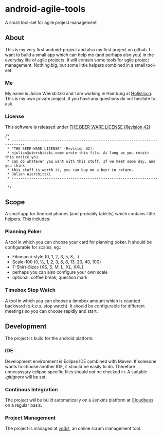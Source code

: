 # android-agile-tools

A small tool-set for agile project management

## About

This is my very first android-project and also my first project on github. I want to build a small app which can help me (and perhaps also you) in the everyday life of agile projects. It will contain some tools for agile project management. Nothing big, but some little helpers combined in a small tool-set.

### Me

My name is Julian Wiersbitzki and I am working in Hamburg at [Holisticon](http://www.holisticon.de). This is my own private project, if you have any questions do not hesitate to ask.

### License

This software is released under [THE BEER-WARE LICENSE (Revision 42)](http://en.wikipedia.org/w/index.php?title=Beerware&oldid=558181740):

    /*
     * ----------------------------------------------------------------------------
     * "THE BEER-WARE LICENSE" (Revision 42):
     * <julian@wiersbitzki.com> wrote this file. As long as you retain this notice you
     * can do whatever you want with this stuff. If we meet some day, and you think
     * this stuff is worth it, you can buy me a beer in return.
     * Julian Wiersbitzki
     * ----------------------------------------------------------------------------
     */

## Scope

A small app for Android phones (and probably tablets) which contains little helpers. This includes:

### Planning Poker

A tool in which you can choose your card for planning poker. It should be configurable for scales, eg.:

* Fibonacci-style (0, 1, 2, 3, 5, 8,...) 
* Scale-100 (0, ½, 1, 2, 3, 5, 8, 13, 20, 40, 100)
* T-Shirt-Sizes (XS, S, M, L, XL, XXL)
* perhaps you can also configure your own scale
* optional: coffee break, question mark

### Timebox Stop Watch

A tool in which you can choose a timebox amount which is counted backward (*a.k.a.s.* stop watch). It should be configurable for different meetings so you can choose rapidly and start.

## Development

The project is build for the android platform. 

### IDE

Development environment is Eclipse IDE combined with Maven. If someone wants to choose another IDE, it should be easily to do. Therefore unnecassary eclipse specific files should *not* be checked in. A suitable *.gitignore* will be set.

### Continous Integration

The project will be build automatically on a Jenkins platform at [Cloudbees](https://www.cloudbees.com/) on a regular basis.

### Project Management

The project is managed at [yodiz](http://app.yodiz.com/home/pages/team-pulse.vz?cid=5380&pid=2), an online scrum management tool.